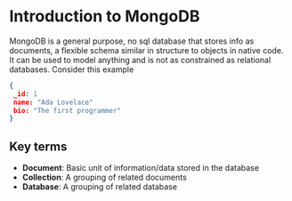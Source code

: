 # Introduction to MongoDB

MongoDB is a general purpose, no sql database that stores info as documents, a flexible schema similar in structure to objects in native code. It can be used to model anything and is not as constrained as relational databases. Consider this example
```json
{
 _id: 1
 name: "Ada Lovelace"
 bio: "The first programmer"
}
```

## Key terms

* **Document**: Basic unit of information/data stored in the database
* **Collection**: A grouping of related documents
* **Database**: A grouping of related database

